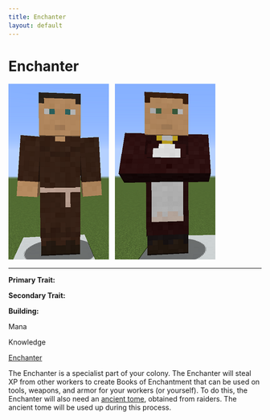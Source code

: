```yaml
---
title: Enchanter
layout: default
---
```

# Enchanter

<div class="infobox box text-center">
<img src="../../assets/images/workers/enchanter_m.png" alt="Enchanter Male" />&nbsp;&nbsp;&nbsp;<img src="../../assets/images/workers/enchanter_f.png" alt="Encahnter Female" />
<hr />
  <div class="row section-text text-left">
    <div class="col">
      <p><strong>Primary Trait:</strong></p>
      <p><strong>Secondary Trait:</strong></p>
      <p><strong>Building:</strong></p>
    </div>
    <div class="col">
      <p class="traitp">Mana</p>
      <p class="traits">Knowledge</p>
      <p><a href="../buildings/enchanter">Enchanter</a></p>
    </div>
  </div>
</div>

The Enchanter is a specialist part of your colony. The Enchanter will steal XP from other workers to create Books of Enchantment that can be used on tools, weapons, and armor for your workers (or yourself). To do this, the Enchanter will also need an [ancient tome](../../source/items/ancient_tome), obtained from raiders. The ancient tome will be used up during this process.
